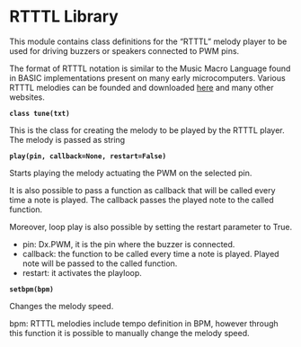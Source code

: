 # RTTTL Library

This module contains class definitions for the “RTTTL” melody player to be used for driving buzzers or speakers connected to PWM pins.

The format of RTTTL notation is similar to the Music Macro Language found in BASIC implementations present on many early microcomputers. Various RTTTL melodies can be founded and downloaded [here](http://ez4mobile.com/nokiatone/rtttf.htm) and many other websites.


**`class tune(txt)`**

This is the class for creating the melody to be played by the RTTTL player. The melody is passed as string


**`play(pin, callback=None, restart=False)`**

Starts playing the melody actuating the PWM on the selected pin.

It is also possible to pass a function as callback that will be called every time a note is played. The callback passes the played note to the called function.

Moreover, loop play is also possible by setting the restart parameter to True.


* pin: Dx.PWM, it is the pin where the buzzer is connected.
* callback: the function to be called every time a note is played. Played note will be passed to the called function.
* restart: it activates the playloop.


**`setbpm(bpm)`**

Changes the melody speed.

bpm: RTTTL melodies include tempo definition in BPM, however through this function it is possible to manually change the melody speed.
